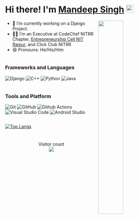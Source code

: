 # Hi there! I'm [Mandeep Singh](https://github.com/MandeepSingh04) <img src="https://github.com/himanshusharma89/himanshusharma89/blob/master/Hi.gif" width="25px">
<img align="right" src="https://github.com/Giphy/GiphyAPI/blob/master/api_giphy_header.gif" width="40%"/>

- 🔭 I’m currently working on a Django Project.
- ✍🏻 I’m an Executive at CodeChef NITRR Chapter, [Entrepreneurship Cell NIT Raipur](https://ecell.nitrr.ac.in/), and Click Club NITRR
- 😄 Pronouns: He/His/Him
<!--
- 🌱 I’m currently learning ... 
- 👯 I’m looking to collaborate on ...
- 🤔 I’m looking for help with ...
- 💬 Ask me about ...
- 📫 How to reach me: ... 
-->

#
### Frameworks and Languages
![Django](https://img.shields.io/badge/Django-092E20?style=flat-square&logo=Django&logoColor=white)
![C++](https://img.shields.io/badge/C++-649ad2?style=flat-square&logo=c%2B%2B&logoColor=white)
![Python](https://img.shields.io/badge/Python-3776AB?style=flat-square&logo=Python&logoColor=white)
![Java](https://img.shields.io/badge/Java-ea2d2f?style=flat-square&logo=java&logoColor=ffffff) 
#
### Tools and Platform
![Git](https://img.shields.io/badge/Git-F05032?style=flat-square&logo=Git&logoColor=white)
![GitHub](https://img.shields.io/badge/GitHub-181717?style=flat-square&logo=github)
![Github Actions](https://img.shields.io/badge/Github_Actions-2088FF?style=flat-square&logo=Github-Actions&logoColor=ffffff)
![Visual Studio Code](https://img.shields.io/badge/Visual_Studio_Code-007ACC?style=flat-square&logo=Visual-Studio-Code&logoColor=white)
![Android Studio](https://img.shields.io/badge/Android_Studio-3DDC84?style=flat-square&logo=Android-Studio&logoColor=ffffff)

##
<!-- [![GitHub stats](https://github-readme-stats.vercel.app/api?username=MandeepSingh04&count_private=true&include_all_commits=true&theme=gruvbox&show_icons=true)](https://github.com/MandeepSingh04/github-readme-stats)<br> -->
[![Top Langs](https://github-readme-stats.vercel.app/api/top-langs/?username=MandeepSingh04&layout=compact)](https://github.com/MandeepSingh04/github-readme-stats)

#
<p align="center"> 
  Visitor count<br>
  <img src="https://profile-counter.glitch.me/MandeepSingh04/count.svg" />
</p>
